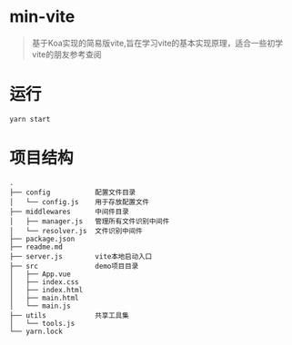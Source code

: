 # min-vite

> 基于Koa实现的简易版vite,旨在学习vite的基本实现原理，适合一些初学vite的朋友参考查阅

# 运行

```shell
yarn start
```

# 项目结构
```shell
.
├── config           配置文件目录
│   └── config.js    用于存放配置文件
├── middlewares      中间件目录
│   ├── manager.js   管理所有文件识别中间件  
│   └── resolver.js  文件识别中间件
├── package.json
├── readme.md
├── server.js        vite本地启动入口
├── src              demo项目目录
│   ├── App.vue
│   ├── index.css
│   ├── index.html
│   ├── main.html
│   └── main.js
├── utils            共享工具集
│   └── tools.js
└── yarn.lock
```